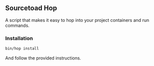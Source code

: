 ## Sourcetoad Hop
A script that makes it easy to hop into your project containers and run commands.

### Installation
```sh
bin/hop install
```

And follow the provided instructions.